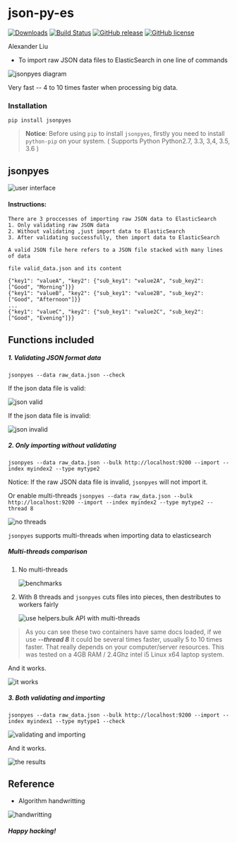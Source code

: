 json-py-es
==========

[![Downloads](https://pepy.tech/badge/jsonpyes)](https://pepy.tech/project/jsonpyes)
[![Build Status](https://travis-ci.org/xros/jsonpyes.svg?branch=master)](https://travis-ci.org/xros/jsonpyes)
[![GitHub release](https://img.shields.io/github/release/xros/jsonpyes.svg)](https://github.com/xros/jsonpyes/releases)
[![GitHub license](https://img.shields.io/github/license/xros/jsonpyes.svg)](https://github.com/xros/jsonpyes/blob/master/LICENSE)

Alexander Liu

* To import raw JSON data files to ElasticSearch in one line of commands

![jsonpyes diagram](static/jsonpyes_data_processing_diagram.png)

Very fast -- 4 to 10 times faster when processing big data.


### Installation

```pip install jsonpyes```  

> **Notice**: Before using `pip` to install `jsonpyes`, firstly you need to install `python-pip` on your system. ( Supports Python Python2.7, 3.3, 3,4, 3.5, 3.6 )


jsonpyes
--------

![user interface](https://raw.githubusercontent.com/xros/jsonpyes/master/static/snapshot236.png)

#### Instructions:
    There are 3 proccesses of importing raw JSON data to ElasticSearch
    1. Only validating raw JSON data
    2. Without validating ,just import data to ElasticSearch
    3. After validating successfully, then import data to ElasticSearch

    A valid JSON file here refers to a JSON file stacked with many lines of data
    
    file valid_data.json and its content

    {"key1": "valueA", "key2": {"sub_key1": "value2A", "sub_key2": ["Good", "Morning"]}}
    {"key1": "valueB", "key2": {"sub_key1": "value2B", "sub_key2": ["Good", "Afternoon"]}}
    ...
    {"key1": "valueC", "key2": {"sub_key1": "value2C", "sub_key2": ["Good", "Evening"]}}



Functions included
------------------

##### 1. Validating JSON format data

```jsonpyes --data raw_data.json --check```

If the json data file is valid: 

![json valid](https://raw.githubusercontent.com/xros/jsonpyes/master/static/snapshot98.jpg)

If the json data file is invalid: 

![json invalid](https://raw.githubusercontent.com/xros/jsonpyes/master/static/snapshot99.jpg)

##### 2. Only importing without validating

```jsonpyes --data raw_data.json --bulk http://localhost:9200 --import --index myindex2 --type mytype2```

Notice: If the raw JSON data file is invalid, `jsonpyes` will not import it.

Or enable multi-threads ```jsonpyes --data raw_data.json --bulk http://localhost:9200 --import --index myindex2 --type mytype2 --thread 8```

![no threads](https://raw.githubusercontent.com/xros/jsonpyes/master/static/snapshot102.jpg)

```jsonpyes``` supports multi-threads when importing data to elasticsearch


##### Multi-threads comparison

1. No multi-threads 

    ![benchmarks](https://raw.githubusercontent.com/xros/jsonpyes/master/static/snapshot237.png)

2. With 8 threads and `jsonpyes` cuts files into pieces, then destributes to workers fairly 

    ![use helpers.bulk API with multi-threads](https://raw.githubusercontent.com/xros/jsonpyes/master/static/snapshot235.png)

> As you can see these two containers have same docs loaded, if we use **_--thread 8_** it could be several times faster, usually 5 to 10 times faster.
> That really depends on your computer/server resources.
This was tested on a 4GB RAM / 2.4Ghz intel i5 Linux x64 laptop system.

And it works.

![it works](https://raw.githubusercontent.com/xros/jsonpyes/master/static/snapshot105.jpg)

##### 3. Both validating and importing

```jsonpyes --data raw_data.json --bulk http://localhost:9200 --import --index myindex1 --type mytype1 --check```

![validating and importing](https://raw.githubusercontent.com/xros/jsonpyes/master/static/snapshot135.png)

And it works.

![the results](https://raw.githubusercontent.com/xros/jsonpyes/master/static/snapshot101.jpg)


Reference
---------
* Algorithm handwritting

![handwritting](http://i.imgur.com/fgm1Mxt.jpg?1)

##### Happy hacking!
